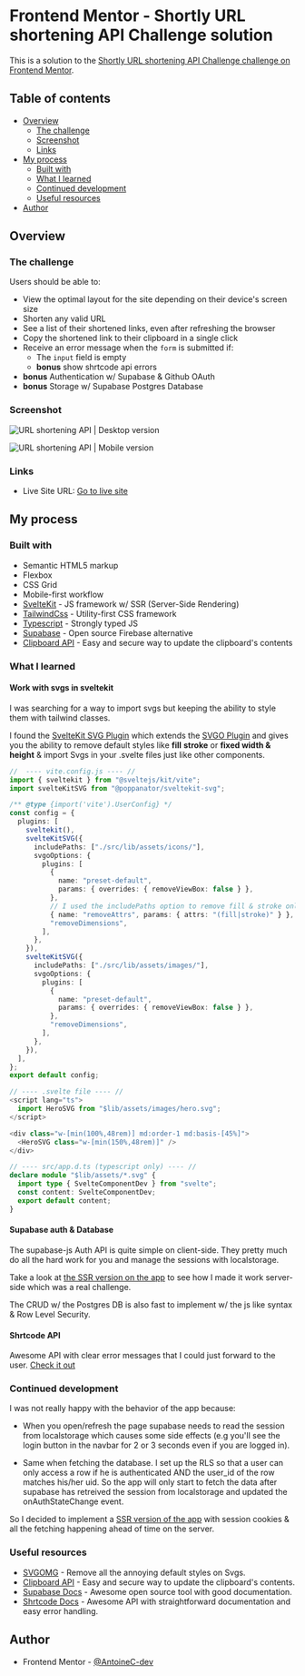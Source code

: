 # Frontend Mentor - Shortly URL shortening API Challenge solution

This is a solution to the [Shortly URL shortening API Challenge challenge on Frontend Mentor](https://www.frontendmentor.io/challenges/url-shortening-api-landing-page-2ce3ob-G).

## Table of contents

- [Overview](#overview)
  - [The challenge](#the-challenge)
  - [Screenshot](#screenshot)
  - [Links](#links)
- [My process](#my-process)
  - [Built with](#built-with)
  - [What I learned](#what-i-learned)
  - [Continued development](#continued-development)
  - [Useful resources](#useful-resources)
- [Author](#author)

## Overview

### The challenge

Users should be able to:

- View the optimal layout for the site depending on their device's screen size
- Shorten any valid URL
- See a list of their shortened links, even after refreshing the browser
- Copy the shortened link to their clipboard in a single click
- Receive an error message when the `form` is submitted if:
  - The `input` field is empty
  - **bonus** show shrtcode api errors
- **bonus** Authentication w/ Supabase & Github OAuth
- **bonus** Storage w/ Supabase Postgres Database

### Screenshot

![URL shortening API | Desktop version](./fullpage-desktop.png)

![URL shortening API | Mobile version](./fullpage-mobile.png)

### Links

- Live Site URL: [Go to live site](https://url-shortening-api-wheat.vercel.app/)

## My process

### Built with

- Semantic HTML5 markup
- Flexbox
- CSS Grid
- Mobile-first workflow
- [SvelteKit](https://kit.svelte.dev/) - JS framework w/ SSR (Server-Side Rendering)
- [TailwindCss](https://tailwindcss.com/) - Utility-first CSS framework
- [Typescript](https://www.typescriptlang.org/) - Strongly typed JS
- [Supabase](https://supabase.com/) - Open source Firebase alternative
- [Clipboard API](https://developer.mozilla.org/en-US/docs/Web/API/Clipboard_API) - Easy and secure way to update the clipboard's contents

### What I learned

#### Work with svgs in sveltekit

I was searching for a way to import svgs but keeping the ability to style them with tailwind classes.

I found the [SvelteKit SVG Plugin](https://github.com/poppa/sveltekit-svg) which extends the [SVGO Plugin](https://github.com/svg/svgo) and gives you the ability to remove default styles like **fill** **stroke** or **fixed width & height** & import Svgs in your .svelte files just like other components.

```ts
//  ---- vite.config.js ---- //
import { sveltekit } from "@sveltejs/kit/vite";
import svelteKitSVG from "@poppanator/sveltekit-svg";

/** @type {import('vite').UserConfig} */
const config = {
  plugins: [
    sveltekit(),
    svelteKitSVG({
      includePaths: ["./src/lib/assets/icons/"],
      svgoOptions: {
        plugins: [
          {
            name: "preset-default",
            params: { overrides: { removeViewBox: false } },
          },
          // I used the includePaths option to remove fill & stroke only for the svgs in the icons folder
          { name: "removeAttrs", params: { attrs: "(fill|stroke)" } },
          "removeDimensions",
        ],
      },
    }),
    svelteKitSVG({
      includePaths: ["./src/lib/assets/images/"],
      svgoOptions: {
        plugins: [
          {
            name: "preset-default",
            params: { overrides: { removeViewBox: false } },
          },
          "removeDimensions",
        ],
      },
    }),
  ],
};
export default config;

// ---- .svelte file ---- //
<script lang="ts">
  import HeroSVG from "$lib/assets/images/hero.svg";
</script>

<div class="w-[min(100%,48rem)] md:order-1 md:basis-[45%]">
  <HeroSVG class="w-[min(150%,48rem)]" />
</div>

// ---- src/app.d.ts (typescript only) ---- //
declare module "$lib/assets/*.svg" {
  import type { SvelteComponentDev } from "svelte";
  const content: SvelteComponentDev;
  export default content;
}
```

#### Supabase auth & Database

The supabase-js Auth API is quite simple on client-side. They pretty much do all the hard work for you and manage the sessions with localstorage.

Take a look at [the SSR version on the app](https://github.com/AntoineC-dev/url-shortening-api-ssr) to see how I made it work server-side which was a real challenge.

The CRUD w/ the Postgres DB is also fast to implement w/ the js like syntax & Row Level Security.

#### Shrtcode API

Awesome API with clear error messages that I could just forward to the user. [Check it out](https://shrtco.de/)

### Continued development

I was not really happy with the behavior of the app because:

- When you open/refresh the page supabase needs to read the session from localstorage which causes some side effects (e.g you'll see the login button in the navbar for 2 or 3 seconds even if you are logged in).

- Same when fetching the database. I set up the RLS so that a user can only access a row if he is authenticated AND the user_id of the row matches his/her uid. So the app will only start to fetch the data after supabase has retreived the session from localstorage and updated the onAuthStateChange event.

So I decided to implement a [SSR version of the app](https://github.com/AntoineC-dev/url-shortening-api-ssr) with session cookies & all the fetching happening ahead of time on the server.

### Useful resources

- [SVGOMG](https://jakearchibald.github.io/svgomg/) - Remove all the annoying default styles on Svgs.
- [Clipboard API](https://developer.mozilla.org/en-US/docs/Web/API/Clipboard_API) - Easy and secure way to update the clipboard's contents.
- [Supabase Docs](https://supabase.com/docs) - Awesome open source tool with good documentation.
- [Shrtcode Docs](https://shrtco.de/docs) - Awesome API with straightforward documentation and easy error handling.

## Author

- Frontend Mentor - [@AntoineC-dev](https://www.frontendmentor.io/profile/AntoineC-dev)
